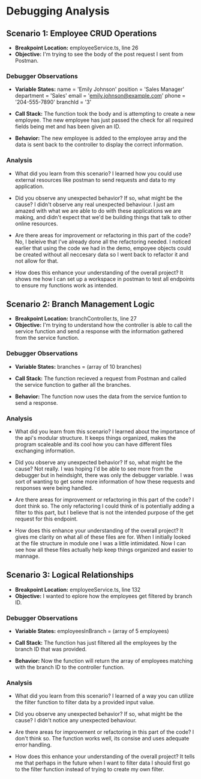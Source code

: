 # Debugging Analysis

## Scenario 1: Employee CRUD Operations

-   **Breakpoint Location:** employeeService.ts, line 26
-   **Objective:** I'm trying to see the body of the post request I sent from Postman.

### Debugger Observations

-   **Variable States:**
name = 'Emily Johnson'
position = 'Sales Manager'
department = 'Sales'
email = 'emily.johnson@example.com'
phone = '204-555-7890'
branchId = '3'

-   **Call Stack:**
The function took the body and is attempting to create a new employee. The new employee has just passed the check for all required fields being met and has been given an ID.

-   **Behavior:**
The new employee is added to the employee array and the data is sent back to the controller to display the correct information.

### Analysis

-   What did you learn from this scenario?
I learned how you could use external resources like postman to send requests and data to my application.

-   Did you observe any unexpected behavior? If so, what might be the cause?
I didn't observe any real unexpected behaviour. I just am amazed with what we are able to do with these applications we are making, and didn't expect that we'd be building things that talk to other online resources.

-   Are there areas for improvement or refactoring in this part of the code?
No, I beleive that I've already done all the refactoring needed. I noticed earlier that using the code we had in the demo, empoyee objects could be created without all neccesary data so I went back to refactor it and not allow for that.

-   How does this enhance your understanding of the overall project?
It shows me how I can set up a workspace in postman to test all endpoints to ensure my functions work as intended.

## Scenario 2: Branch Management Logic

-   **Breakpoint Location:** branchController.ts, line 27
-   **Objective:** I'm trying to understand how the controller is able to call the service function and send a response with the information gathered from the service function.

### Debugger Observations

-   **Variable States:**
branches = (array of 10 branches)

-   **Call Stack:**
The function recieved a request from Postman and called the service function to gather all the branches.

-   **Behavior:**
The function now uses the data from the service funtion to send a response.

### Analysis

-   What did you learn from this scenario?
I learned about the importance of the api's modular structure. It keeps things organized, makes the program scaleable and its cool how you can have different files exchanging information.

-   Did you observe any unexpected behavior? If so, what might be the cause?
Not really. I was hoping I'd be able to see more from the debugger but in heindsight, there was only the debugger variable. I was sort of wanting to get some more information of how these requests and responses were being handled.

-   Are there areas for improvement or refactoring in this part of the code?
I dont think so. The only refactoring I could think of is potentially adding a filter to this part, but I believe that is not the intended purpose of the get request for this endpoint.

-   How does this enhance your understanding of the overall project?
It gives me clarity on what all of these files are for. When I initially looked at the file structure in module one I was a little intimidated. Now I can see how all these files actually help keep things organized and easier to mannage.

## Scenario 3: Logical Relationships

-   **Breakpoint Location:** employeeService.ts, line 132
-   **Objective:** I wanted to eplore how the employees get filtered by branch ID.

### Debugger Observations

-   **Variable States:**
employeesInBranch = (array of 5 employees)

-   **Call Stack:**
The function has just filtered all the employees by the branch ID that was provided.

-   **Behavior:**
Now the function will return the array of employees matching with the branch ID to the controller function.

### Analysis

-   What did you learn from this scenario?
I learned of a way you can utilize the filter function to filter data by a provided input value.

-   Did you observe any unexpected behavior? If so, what might be the cause?
I didn't notice any unexpected behaviour.

-   Are there areas for improvement or refactoring in this part of the code?
I don't think so. The function works well, its consise and uses adequate error handling.

-   How does this enhance your understanding of the overall project?
It tells me that perhaps in the future when I want to filter data I should first go to the filter function instead of trying to create my own filter.